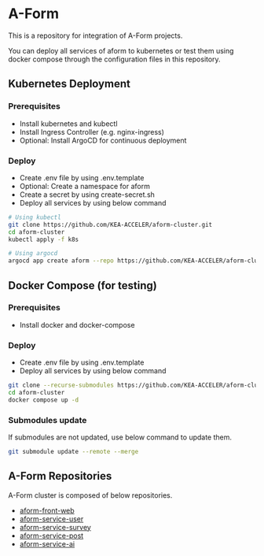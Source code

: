 # A-Form

This is a repository for integration of A-Form projects.

You can deploy all services of aform to kubernetes or test them using docker compose through the configuration files in this repository.

## Kubernetes Deployment

### Prerequisites

- Install kubernetes and kubectl
- Install Ingress Controller (e.g. nginx-ingress)
- Optional: Install ArgoCD for continuous deployment

### Deploy

- Create .env file by using .env.template
- Optional: Create a namespace for aform
- Create a secret by using create-secret.sh
- Deploy all services by using below command
    
```bash
# Using kubectl
git clone https://github.com/KEA-ACCELER/aform-cluster.git
cd aform-cluster
kubectl apply -f k8s

# Using argocd
argocd app create aform --repo https://github.com/KEA-ACCELER/aform-cluster.git --path k8s --dest-server https://kubernetes.default.svc --dest-namespace default
```

## Docker Compose (for testing)

### Prerequisites

- Install docker and docker-compose

### Deploy

- Create .env file by using .env.template
- Deploy all services by using below command

```bash
git clone --recurse-submodules https://github.com/KEA-ACCELER/aform-cluster.git
cd aform-cluster
docker compose up -d
```

### Submodules update

If submodules are not updated, use below command to update them.

```bash
git submodule update --remote --merge
```

## A-Form Repositories

A-Form cluster is composed of below repositories.

- [aform-front-web](https://github.com/KEA-ACCELER/aform-front-web.git)
- [aform-service-user](https://github.com/KEA-ACCELER/aform-service-user.git)
- [aform-service-survey](https://github.com/KEA-ACCELER/aform-service-survey.git)
- [aform-service-post](https://github.com/KEA-ACCELER/aform-service-post.git)
- [aform-service-ai](https://github.com/KEA-ACCELER/aform-service-ai.git)
